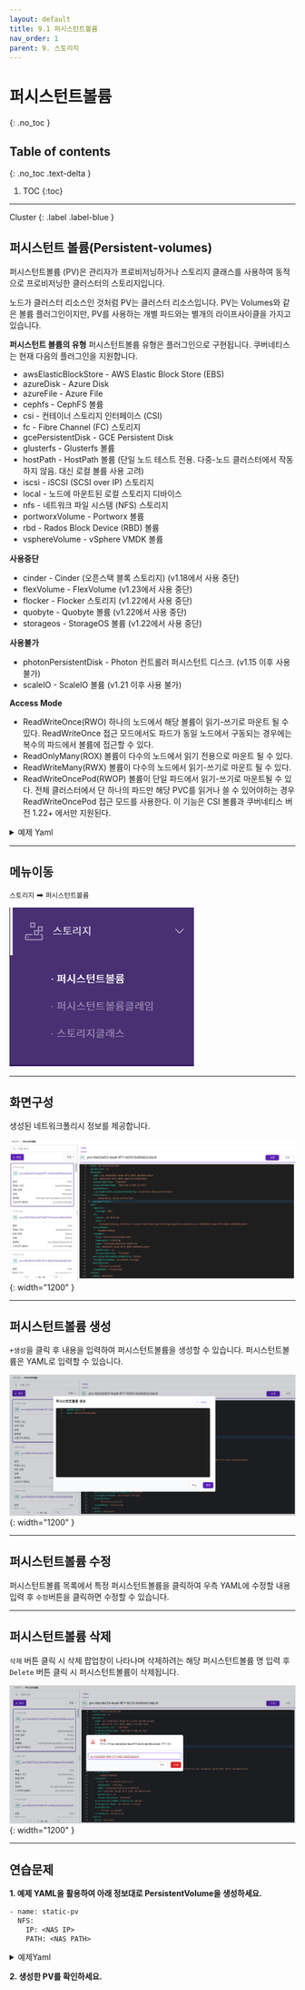 ```yaml
---
layout: default
title: 9.1 퍼시스턴트볼륨
nav_order: 1
parent: 9. 스토리지
---
```


# 퍼시스턴트볼륨
{: .no_toc }

## Table of contents
{: .no_toc .text-delta }

1. TOC
{:toc}

---

<div class="code-example" markdown="1">
Cluster
{: .label .label-blue }
</div>


## 퍼시스턴트 볼륨(Persistent-volumes)

퍼시스턴트볼륨 (PV)은 관리자가 프로비저닝하거나 스토리지 클래스를 사용하여 동적으로 프로비저닝한 클러스터의 스토리지입니다. 

노드가 클러스터 리소스인 것처럼 PV는 클러스터 리소스입니다. PV는 Volumes와 같은 볼륨 플러그인이지만, PV를 사용하는 개별 파드와는 별개의 라이프사이클을 가지고 있습니다. 

**퍼시스턴트 볼륨의 유형**
퍼시스턴트볼륨 유형은 플러그인으로 구현됩니다. 쿠버네티스는 현재 다음의 플러그인을 지원합니다.

- awsElasticBlockStore - AWS Elastic Block Store (EBS)
- azureDisk - Azure Disk
- azureFile - Azure File
- cephfs - CephFS 볼륨
- csi - 컨테이너 스토리지 인터페이스 (CSI)
- fc - Fibre Channel (FC) 스토리지
- gcePersistentDisk - GCE Persistent Disk
- glusterfs - Glusterfs 볼륨
- hostPath - HostPath 볼륨 (단일 노드 테스트 전용. 다중-노드 클러스터에서 작동하지 않음. 대신 로컬 볼륨 사용 고려)
- iscsi - iSCSI (SCSI over IP) 스토리지
- local - 노드에 마운트된 로컬 스토리지 디바이스
- nfs - 네트워크 파일 시스템 (NFS) 스토리지
- portworxVolume - Portworx 볼륨
- rbd - Rados Block Device (RBD) 볼륨
- vsphereVolume - vSphere VMDK 볼륨

**사용중단**

- cinder - Cinder (오픈스택 블록 스토리지) (v1.18에서 사용 중단)
- flexVolume - FlexVolume (v1.23에서 사용 중단)
- flocker - Flocker 스토리지 (v1.22에서 사용 중단)
- quobyte - Quobyte 볼륨 (v1.22에서 사용 중단)
- storageos - StorageOS 볼륨 (v1.22에서 사용 중단)

**사용불가**

- photonPersistentDisk - Photon 컨트롤러 퍼시스턴트 디스크. (v1.15 이후 사용 불가)
- scaleIO - ScaleIO 볼륨 (v1.21 이후 사용 불가)


**Access Mode**

- ReadWriteOnce(RWO) 
하나의 노드에서 해당 볼륨이 읽기-쓰기로 마운트 될 수 있다. ReadWriteOnce 접근 모드에서도 파드가 동일 노드에서 구동되는 경우에는 복수의 파드에서 볼륨에 접근할 수 있다.
- ReadOnlyMany(ROX)
볼륨이 다수의 노드에서 읽기 전용으로 마운트 될 수 있다.
- ReadWriteMany(RWX) 
볼륨이 다수의 노드에서 읽기-쓰기로 마운트 될 수 있다.
- ReadWriteOncePod(RWOP)
볼륨이 단일 파드에서 읽기-쓰기로 마운트될 수 있다. 전체 클러스터에서 단 하나의 파드만 해당 PVC를 읽거나 쓸 수 있어야하는 경우 ReadWriteOncePod 접근 모드를 사용한다. 이 기능은 CSI 볼륨과 쿠버네티스 버전 1.22+ 에서만 지원된다.


<details>
<summary>예제 Yaml</summary>
  
{% highlight yaml %}
apiVersion: v1
kind: PersistentVolume
metadata:
  name: foo-pv
spec:
  storageClassName: ""
  claimRef:
    name: foo-pvc
    namespace: foo
  ...
{% endhighlight %}
   
</details>


---

## 메뉴이동
`스토리지` ➡ `퍼시스턴트볼륨`

![storage-001.png](/assets/images/storage/storage-001.png)

---

## 화면구성
생성된 네트워크폴리시 정보를 제공합니다.

![storage-004.png](/assets/images/storage/storage-004.png){: width="1200" }

---

## 퍼시스턴트볼륨 생성
`+생성`을 클릭 후 내용을 입력하여 퍼시스턴트볼륨을 생성할 수 있습니다. 퍼시스턴트볼륨은 YAML로 입력할 수 있습니다.

![storage-005.png](/assets/images/storage/storage-005.png){: width="1200" }

---

## 퍼시스턴트볼륨 수정
퍼시스턴트볼륨 목록에서 특정 퍼시스턴트볼륨을 클릭하여 우측 YAML에 수정할 내용 입력 후 `수정`버튼을 클릭하면 수정할 수 있습니다.

---

## 퍼시스턴트볼륨 삭제
`삭제` 버튼 클릭 시 삭제 팝업창이 나타나며 삭제하려는 해당 퍼시스턴트볼륨 명 입력 후 `Delete` 버튼 클릭 시 퍼시스턴트볼륨이 삭제됩니다.

![pv-delete.png](/assets/images/storage/pv-delete.png){: width="1200" }

---
## 연습문제

**1. 예제 YAML을 활용하여 아래 정보대로 PersistentVolume을 생성하세요.**

```
- name: static-pv
  NFS:
    IP: <NAS IP>
    PATH: <NAS PATH>
```

<details>
<summary>예제Yaml</summary>
  
{% highlight yaml %}
---
apiVersion: v1
kind: PersistentVolume
metadata:
  name: static-pv
spec:
  capacity:
    storage: 1Gi
  volumeMode: Filesystem
  accessModes:
    - ReadWriteMany
  persistentVolumeReclaimPolicy: Delete
  mountOptions:
    - nfsvers=4
  nfs:
    path: <NAS PATH>
    server: <NAS IP>
  claimRef:
    name: static-pvc
    namespace: <네임스페이스>

{% endhighlight %}
   
</details>

**2. 생성한 PV를 확인하세요.**